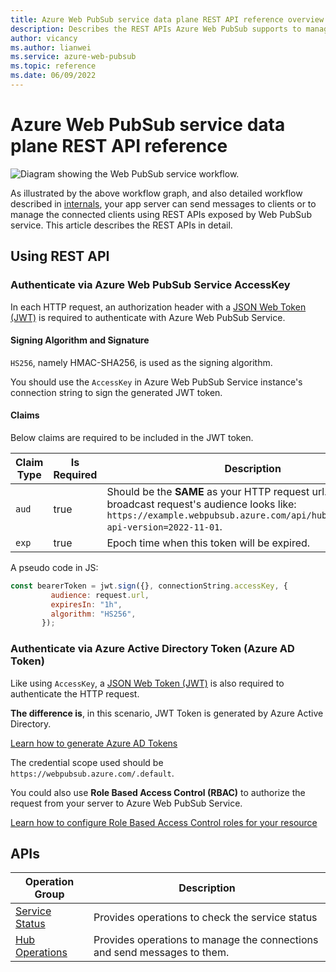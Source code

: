 ```yaml
---
title: Azure Web PubSub service data plane REST API reference overview
description: Describes the REST APIs Azure Web PubSub supports to manage the WebSocket connections and send messages to them.
author: vicancy
ms.author: lianwei
ms.service: azure-web-pubsub
ms.topic: reference
ms.date: 06/09/2022
---
```


# Azure Web PubSub service data plane REST API reference

![Diagram showing the Web PubSub service workflow.](./media/concept-service-internals/workflow.png)

As illustrated by the above workflow graph, and also detailed workflow described in [internals](./concept-service-internals.md), your app server can send messages to clients or to manage the connected clients using REST APIs exposed by Web PubSub service. This article describes the REST APIs in detail.

## Using REST API

### Authenticate via Azure Web PubSub Service AccessKey

In each HTTP request, an authorization header with a [JSON Web Token (JWT)](https://en.wikipedia.org/wiki/JSON_Web_Token) is required to authenticate with Azure Web PubSub Service.

<a name="signing"></a>
#### Signing Algorithm and Signature

`HS256`, namely HMAC-SHA256, is used as the signing algorithm.

You should use the `AccessKey` in Azure Web PubSub Service instance's connection string to sign the generated JWT token.

#### Claims

Below claims are required to be included in the JWT token.

Claim Type | Is Required | Description
---|---|---
`aud` | true | Should be the **SAME** as your HTTP request url. For example, a broadcast request's audience looks like: `https://example.webpubsub.azure.com/api/hubs/myhub/:send?api-version=2022-11-01`.
`exp` | true | Epoch time when this token will be expired.

A pseudo code in JS:
```js
const bearerToken = jwt.sign({}, connectionString.accessKey, {
         audience: request.url,
         expiresIn: "1h",
         algorithm: "HS256",
       });
```

### Authenticate via Azure Active Directory Token (Azure AD Token)

Like using `AccessKey`, a [JSON Web Token (JWT)](https://en.wikipedia.org/wiki/JSON_Web_Token) is also required to authenticate the HTTP request. 

**The difference is**, in this scenario, JWT Token is generated by Azure Active Directory. 

[Learn how to generate Azure AD Tokens](../active-directory/develop/reference-v2-libraries.md)

The credential scope used should be `https://webpubsub.azure.com/.default`.

You could also use **Role Based Access Control (RBAC)** to authorize the request from your server to Azure Web PubSub Service.

[Learn how to configure Role Based Access Control roles for your resource](./howto-authorize-from-application.md#add-role-assignments-on-azure-portal)

## APIs 

| Operation Group | Description |
|-----------------|-------------|
|[Service Status](/rest/api/webpubsub/dataplane/health-api)| Provides operations to check the service status |
|[Hub Operations](/rest/api/webpubsub/dataplane/web-pub-sub)| Provides operations to manage the connections and send messages to them. |
